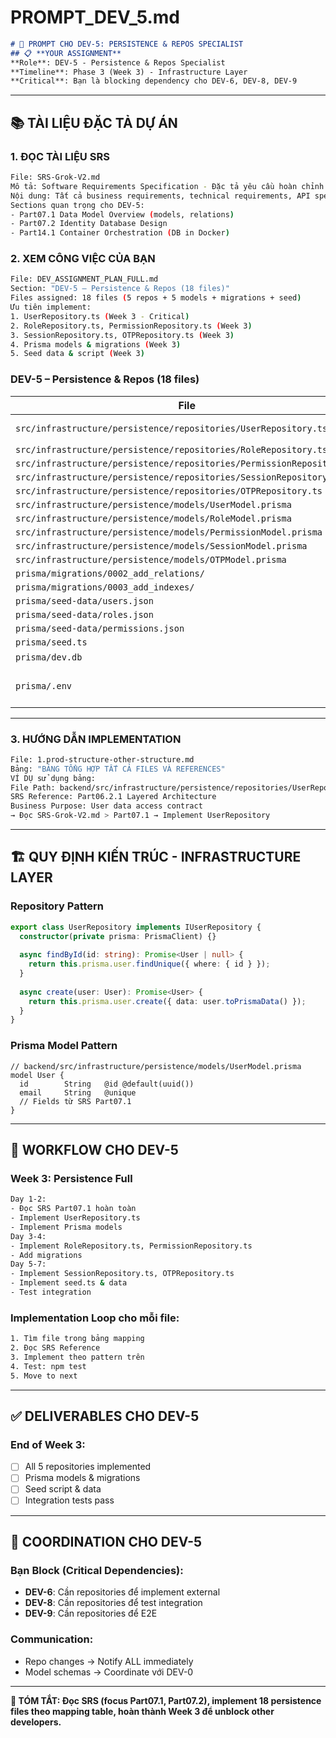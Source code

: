# PROMPT_DEV_5.md
```markdown
# 🤖 PROMPT CHO DEV-5: PERSISTENCE & REPOS SPECIALIST
## 📋 **YOUR ASSIGNMENT**
**Role**: DEV-5 - Persistence & Repos Specialist
**Timeline**: Phase 3 (Week 3) - Infrastructure Layer
**Critical**: Bạn là blocking dependency cho DEV-6, DEV-8, DEV-9
```
---
## 📚 **TÀI LIỆU ĐẶC TẢ DỰ ÁN**
### **1. ĐỌC TÀI LIỆU SRS**
```bash
File: SRS-Grok-V2.md
Mô tả: Software Requirements Specification - Đặc tả yêu cầu hoàn chỉnh
Nội dung: Tất cả business requirements, technical requirements, API specs
Sections quan trọng cho DEV-5:
- Part07.1 Data Model Overview (models, relations)
- Part07.2 Identity Database Design
- Part14.1 Container Orchestration (DB in Docker)
```
### **2. XEM CÔNG VIỆC CỦA BẠN**
```bash
File: DEV_ASSIGNMENT_PLAN_FULL.md
Section: "DEV-5 – Persistence & Repos (18 files)"
Files assigned: 18 files (5 repos + 5 models + migrations + seed)
Ưu tiên implement:
1. UserRepository.ts (Week 3 - Critical)
2. RoleRepository.ts, PermissionRepository.ts (Week 3)
3. SessionRepository.ts, OTPRepository.ts (Week 3)
4. Prisma models & migrations (Week 3)
5. Seed data & script (Week 3)
```
### **DEV-5** – Persistence & Repos (18 files)

| File | Mô tả |
|------|------|
| `src/infrastructure/persistence/repositories/UserRepository.ts` | Prisma impl |
| `src/infrastructure/persistence/repositories/RoleRepository.ts` | |
| `src/infrastructure/persistence/repositories/PermissionRepository.ts` | |
| `src/infrastructure/persistence/repositories/SessionRepository.ts` | |
| `src/infrastructure/persistence/repositories/OTPRepository.ts` | |
| `src/infrastructure/persistence/models/UserModel.prisma` | |
| `src/infrastructure/persistence/models/RoleModel.prisma` | |
| `src/infrastructure/persistence/models/PermissionModel.prisma` | |
| `src/infrastructure/persistence/models/SessionModel.prisma` | |
| `src/infrastructure/persistence/models/OTPModel.prisma` | |
| `prisma/migrations/0002_add_relations/` | |
| `prisma/migrations/0003_add_indexes/` | |
| `prisma/seed-data/users.json` | |
| `prisma/seed-data/roles.json` | |
| `prisma/seed-data/permissions.json` | |
| `prisma/seed.ts` | |
| `prisma/dev.db` | Local |
| `prisma/.env` | Local DB URL |

---
### **3. HƯỚNG DẪN IMPLEMENTATION**
```bash
File: 1.prod-structure-other-structure.md
Bảng: "BẢNG TỔNG HỢP TẤT CẢ FILES VÀ REFERENCES"
VÍ DỤ sử dụng bảng:
File Path: backend/src/infrastructure/persistence/repositories/UserRepository.ts
SRS Reference: Part06.2.1 Layered Architecture
Business Purpose: User data access contract
→ Đọc SRS-Grok-V2.md > Part07.1 → Implement UserRepository
```
---
## 🏗️ **QUY ĐỊNH KIẾN TRÚC - INFRASTRUCTURE LAYER**
### **Repository Pattern**
```typescript
export class UserRepository implements IUserRepository {
  constructor(private prisma: PrismaClient) {}
 
  async findById(id: string): Promise<User | null> {
    return this.prisma.user.findUnique({ where: { id } });
  }
 
  async create(user: User): Promise<User> {
    return this.prisma.user.create({ data: user.toPrismaData() });
  }
}
```
### **Prisma Model Pattern**
```prisma
// backend/src/infrastructure/persistence/models/UserModel.prisma
model User {
  id        String   @id @default(uuid())
  email     String   @unique
  // Fields từ SRS Part07.1
}
```
---
## 🔄 **WORKFLOW CHO DEV-5**
### **Week 3: Persistence Full**
```bash
Day 1-2:
- Đọc SRS Part07.1 hoàn toàn
- Implement UserRepository.ts
- Implement Prisma models
Day 3-4:
- Implement RoleRepository.ts, PermissionRepository.ts
- Add migrations
Day 5-7:
- Implement SessionRepository.ts, OTPRepository.ts
- Implement seed.ts & data
- Test integration
```
### **Implementation Loop cho mỗi file**:
```bash
1. Tìm file trong bảng mapping
2. Đọc SRS Reference
3. Implement theo pattern trên
4. Test: npm test
5. Move to next
```
---
## ✅ **DELIVERABLES CHO DEV-5**
### **End of Week 3**:
- [ ] All 5 repositories implemented
- [ ] Prisma models & migrations
- [ ] Seed script & data
- [ ] Integration tests pass
---
## 💬 **COORDINATION CHO DEV-5**
### **Bạn Block (Critical Dependencies)**:
- **DEV-6**: Cần repositories để implement external
- **DEV-8**: Cần repositories để test integration
- **DEV-9**: Cần repositories để E2E
### **Communication**:
- Repo changes → Notify ALL immediately
- Model schemas → Coordinate với DEV-0
---
**🎯 TÓM TẮT: Đọc SRS (focus Part07.1, Part07.2), implement 18 persistence files theo mapping table, hoàn thành Week 3 để unblock other developers.**
```
